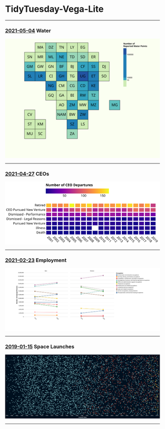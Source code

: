 # TidyTuesday-Vega-Lite



***

### [2021-05-04](https://github.com/josephedwardoreilly/TidyTuesday-Vega-Lite/blob/main/2021_05_04_Water/Water_tiles.json) ‍ Water
<img src="https://raw.githubusercontent.com/josephedwardoreilly/TidyTuesday-Vega-Lite/main/2021_05_04_Water/visualization.svg?sanitize=true">

***

### [2021-04-27](https://github.com/josephedwardoreilly/TidyTuesday-Vega-Lite/blob/main/2021_04_27_CEOs/CEOs_Stripes.json) ‍ CEOs
<img src="https://raw.githubusercontent.com/josephedwardoreilly/TidyTuesday-Vega-Lite/main/2021_04_27_CEOs/visualization.svg?sanitize=true">

***

### [2021-02-23](https://github.com/josephedwardoreilly/TidyTuesday-Vega-Lite/blob/main/2021_02_23_Employment/Employment_Area.json) ‍ Employment
<img src="https://raw.githubusercontent.com/josephedwardoreilly/TidyTuesday-Vega-Lite/main/2021_02_23_Employment/visualization.svg?sanitize=true">

***

### [2019-01-15](https://github.com/josephedwardoreilly/TidyTuesday-Vega-Lite/blob/main/2019_01_15_Launches/Launches_points.json) ‍ Space Launches
<img src="https://raw.githubusercontent.com/josephedwardoreilly/TidyTuesday-Vega-Lite/main/2019_01_15_Launches/visualization.svg?sanitize=true">

***